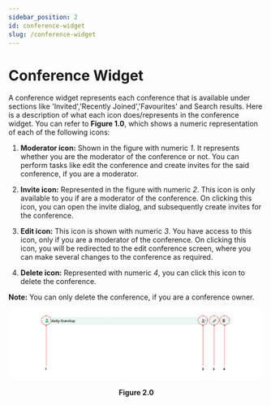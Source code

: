 ```yaml
---
sidebar_position: 2
id: conference-widget
slug: /conference-widget
---
```


# Conference Widget

A conference widget represents each conference that is available under sections like 'Invited','Recently Joined','Favourites' and Search results.
Here is a description of what each icon does/represents in the conference widget. You can refer to **Figure 1.0**, which shows a numeric representation of each of the following icons:

1. **Moderator icon:** Shown in the figure with numeric *1*. It represents whether you are the moderator of the conference or not. You can perform tasks like edit the conference and create invites for the said conference, if you are a moderator.

2. **Invite icon:** Represented in the figure with numeric *2*. This icon is only available to you if are a moderator of the conference. On clicking this icon, you can open the invite dialog, and subsequently create invites for the conference.

3. **Edit icon:** This icon is shown with numeric *3*. You have access to this icon, only if you are a moderator of the conference. On clicking this icon, you will be redirected to the edit conference screen, where you can make several changes to the conference as required.

4. **Delete icon:** Represented with numeric *4*, you can click this icon to delete the conference. 

**Note:** You can only delete the conference, if you are a conference owner.

![Figure 2.0](/img/conference_widget_web.png)
<center><b>Figure 2.0</b></center>